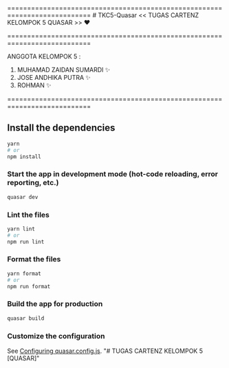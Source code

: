 ===========================================================================
               # TKC5-Quasar << TUGAS CARTENZ KELOMPOK 5 QUASAR >> ❤️    
               
===========================================================================
                                                                                        
   ANGGOTA KELOMPOK 5 :                                                                 
                                                                                        
   1. MUHAMAD ZAIDAN SUMARDI ✨
   2. JOSE ANDHIKA PUTRA ✨
   3. ROHMAN ✨

===========================================================================
## Install the dependencies
```bash
yarn
# or
npm install
```

### Start the app in development mode (hot-code reloading, error reporting, etc.)
```bash
quasar dev
```


### Lint the files
```bash
yarn lint
# or
npm run lint
```


### Format the files
```bash
yarn format
# or
npm run format
```



### Build the app for production
```bash
quasar build
```

### Customize the configuration
See [Configuring quasar.config.js](https://v2.quasar.dev/quasar-cli-vite/quasar-config-js).
"# TUGAS CARTENZ KELOMPOK 5 [QUASAR]" 
